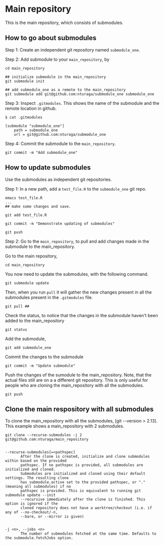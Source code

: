 # Main repository

This is the main repository, which consists of submodules.

## How to go about submodules

Step 1: Create an independent git repository named `submodule_one`.


Step 2: Add submodule to your `main_repository`, by

	cd main_repository

	## initialize submodule in the main_repository
	git submodule init

	## add submodule_one as a remote to the main_repository
	git submodule add git@github.com:nturaga/submodule_one submodule_one

Step 3: Inspect `.gitmodules`. This shows the name of the submodule
and the remote location in github.

	$ cat .gitmodules

	[submodule "submodule_one"]
		path = submodule_one
		url = git@github.com:nturaga/submodule_one

Step 4: Commit the submodule to the `main_repository`.

	git commit -m "Add submodule_one"


## How to update submodules

Use the submodules as independent git repositories.

Step 1: In a new path, add a `test_file.R` to the `submodule_one` git repo.

	emacs test_file.R
	...
	## make some changes and save.

	git add test_file.R

	git commit -m "Demonstrate updating of submodules"

	git push

Step 2: Go to the `main_repository`, to pull and add changes made in
the submodule to the main_repository.

Go to the main repository,

	cd main_repository

You now need to update the submodules, with the following command.

	git submodule update

Then, when you run `pull` it will gather the new changes present in
all the submodules present in the `.gitmodules` file.

	git pull ##

Check the status, to notice that the changes in the submodule haven't
been added to the main_repository

	git status

Add the submodule,

	git add submodule_one

Commit the changes to the submodule

	git commit -m "Update submodule"

Push the changes of the sumodule to the main_repository. Note, that
the actual files still are on a a different git repository. This is
only useful for people who are cloning the main_repository with all
the submodules.

	git push


## Clone the main respository with all submodules

To clone the main_repository with all the submodules, [git --version >
2.13]. This example shows a main_repository with 2 submodules.



	git clone --recurse-submodules -j 2 git@github.com:nturaga/main_repository


	--recurse-submodules[=<pathspec]
		   After the clone is created, initialize and clone submodules within based on the provided
		   pathspec. If no pathspec is provided, all submodules are initialized and cloned.
		   Submodules are initialized and cloned using their default settings. The resulting clone
		   has submodule.active set to the provided pathspec, or "." (meaning all submodules) if no
		   pathspec is provided. This is equivalent to running git submodule update --init
		   --recursive immediately after the clone is finished. This option is ignored if the
		   cloned repository does not have a worktree/checkout (i.e. if any of --no-checkout/-n,
		   --bare, or --mirror is given)


	-j <n>, --jobs <n>
		   The number of submodules fetched at the same time. Defaults to the submodule.fetchJobs option.
